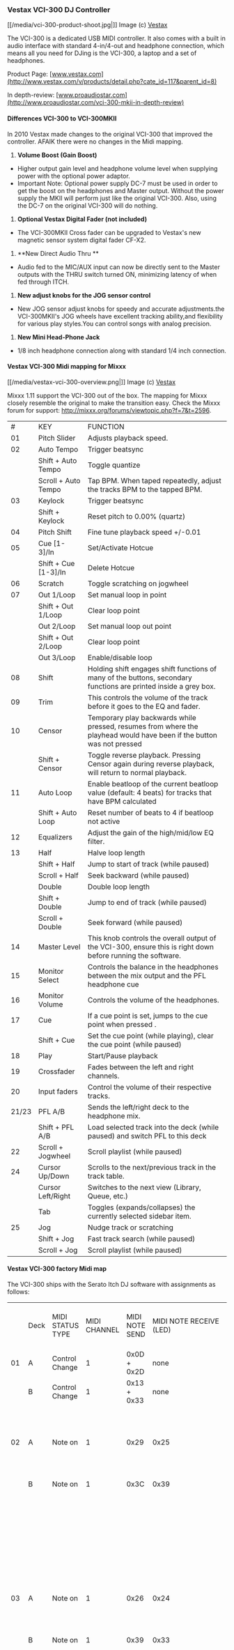 ### Vestax VCI-300 DJ Controller

[[/media/vci-300-product-shoot.jpg|]] Image (c)
[Vestax](http://www.vestax.com)

The VCI-300 is a dedicated USB MIDI controller. It also comes with a
built in audio interface with standard 4-in/4-out and headphone
connection, which means all you need for DJing is the VCI-300, a laptop
and a set of headphones.

Product Page:
[www.vestax.com](http://www.vestax.com/v/products/detail.php?cate_id=117&parent_id=8)

In depth-review:
[www.proaudiostar.com](http://www.proaudiostar.com/vci-300-mkii-in-depth-review)

#### Differences VCI-300 to VCI-300MKII

In 2010 Vestax made changes to the original VCI-300 that improved the
controller. AFAIK there were <span class="underline">no</span> changes
in the Midi mapping.

1.  **Volume Boost (Gain Boost)**

<!-- end list -->

  - Higher output gain level and headphone volume level when supplying
    power with the optional power adaptor.
  - <span class="underline">Important Note:</span> Optional power supply
    DC-7 must be used in order to get the boost on the headphones and
    Master output. Without the power supply the MKII will perform just
    like the original VCI-300. Also, using the DC-7 on the original
    VCI-300 will do nothing.

<!-- end list -->

1.  **Optional Vestax Digital Fader (not included)**

<!-- end list -->

  - The VCI-300MKII Cross fader can be upgraded to Vestax's new magnetic
    sensor system digital fader CF-X2.

<!-- end list -->

1.  \*\*New Direct Audio Thru \*\*

<!-- end list -->

  - Audio fed to the MIC/AUX input can now be directly sent to the
    Master outputs with the THRU switch turned ON, minimizing latency of
    when fed through ITCH.

<!-- end list -->

1.  **New adjust knobs for the JOG sensor control**

<!-- end list -->

  - New JOG sensor adjust knobs for speedy and accurate adjustments.the
    VCI-300MKII's JOG wheels have excellent tracking ability,and
    flexibility for various play styles.You can control songs with
    analog precision.

<!-- end list -->

1.  **New Mini Head-Phone Jack**

<!-- end list -->

  - 1/8 inch headphone connection along with standard 1/4 inch
    connection.

#### Vestax VCI-300 Midi mapping for Mixxx

[[/media/vestax-vci-300-overview.png|]] Image (c)
[Vestax](http://www.vestax.com)

Mixxx 1.11 support the VCI-300 out of the box. The mapping for Mixxx
closely resemble the original to make the transition easy. Check the
Mixxx forum for support:
<http://mixxx.org/forums/viewtopic.php?f=7&t=2596>.

|       |                        |                                                                                                                       |
| ----- | ---------------------- | --------------------------------------------------------------------------------------------------------------------- |
| \#    | KEY                    | FUNCTION                                                                                                              |
| 01    | Pitch Slider           | Adjusts playback speed.                                                                                               |
| 02    | Auto Tempo             | Trigger beatsync                                                                                                      |
|       | Shift + Auto Tempo     | Toggle quantize                                                                                                       |
|       | Scroll + Auto Tempo    | Tap BPM. When taped repeatedly, adjust the tracks BPM to the tapped BPM.                                              |
| 03    | Keylock                | Trigger beatsync                                                                                                      |
|       | Shift + Keylock        | Reset pitch to 0.00% (quartz)                                                                                         |
| 04    | Pitch Shift            | Fine tune playback speed +/-0.01                                                                                      |
| 05    | Cue \[1-3\]/In         | Set/Activate Hotcue                                                                                                   |
|       | Shift + Cue \[1-3\]/In | Delete Hotcue                                                                                                         |
| 06    | Scratch                | Toggle scratching on jogwheel                                                                                         |
| 07    | Out 1/Loop             | Set manual loop in point                                                                                              |
|       | Shift + Out 1/Loop     | Clear loop point                                                                                                      |
|       | Out 2/Loop             | Set manual loop out point                                                                                             |
|       | Shift + Out 2/Loop     | Clear loop point                                                                                                      |
|       | Out 3/Loop             | Enable/disable loop                                                                                                   |
| 08    | Shift                  | Holding shift engages shift functions of many of the buttons, secondary functions are printed inside a grey box.      |
| 09    | Trim                   | This controls the volume of the track before it goes to the EQ and fader.                                             |
| 10    | Censor                 | Temporary play backwards while pressed, resumes from where the playhead would have been if the button was not pressed |
|       | Shift + Censor         | Toggle reverse playback. Pressing Censor again during reverse playback, will return to normal playback.               |
| 11    | Auto Loop              | Enable beatloop of the current beatloop value (default: 4 beats) for tracks that have BPM calculated                  |
|       | Shift + Auto Loop      | Reset number of beats to 4 if beatloop not active                                                                     |
| 12    | Equalizers             | Adjust the gain of the high/mid/low EQ filter.                                                                        |
| 13    | Half                   | Halve loop length                                                                                                     |
|       | Shift + Half           | Jump to start of track (while paused)                                                                                 |
|       | Scroll + Half          | Seek backward (while paused)                                                                                          |
|       | Double                 | Double loop length                                                                                                    |
|       | Shift + Double         | Jump to end of track (while paused)                                                                                   |
|       | Scroll + Double        | Seek forward (while paused)                                                                                           |
| 14    | Master Level           | This knob controls the overall output of the VCI-300, ensure this is right down before running the software.          |
| 15    | Monitor Select         | Controls the balance in the headphones between the mix output and the PFL headphone cue                               |
| 16    | Monitor Volume         | Controls the volume of the headphones.                                                                                |
| 17    | Cue                    | If a cue point is set, jumps to the cue point when pressed .                                                          |
|       | Shift + Cue            | Set the cue point (while playing), clear the cue point (while paused)                                                 |
| 18    | Play                   | Start/Pause playback                                                                                                  |
| 19    | Crossfader             | Fades between the left and right channels.                                                                            |
| 20    | Input faders           | Control the volume of their respective tracks.                                                                        |
| 21/23 | PFL A/B                | Sends the left/right deck to the headphone mix.                                                                       |
|       | Shift + PFL A/B        | Load selected track into the deck (while paused) and switch PFL to this deck                                          |
| 22    | Scroll + Jogwheel      | Scroll playlist (while paused)                                                                                        |
| 24    | Cursor Up/Down         | Scrolls to the next/previous track in the track table.                                                                |
|       | Cursor Left/Right      | Switches to the next view (Library, Queue, etc.)                                                                      |
|       | Tab                    | Toggles (expands/collapses) the currently selected sidebar item.                                                      |
| 25    | Jog                    | Nudge track or scratching                                                                                             |
|       | Shift + Jog            | Fast track search (while paused)                                                                                      |
|       | Scroll + Jog           | Scroll playlist (while paused)                                                                                        |

#### Vestax VCI-300 factory Midi map

The VCI-300 ships with the Serato Itch DJ software with assignments as
follows:

|    |      |                  |              |                |                                       |                                  |                                                                                                                                                                                                                                                            |
| -- | ---- | ---------------- | ------------ | -------------- | ------------------------------------- | -------------------------------- | ---------------------------------------------------------------------------------------------------------------------------------------------------------------------------------------------------------------------------------------------------------- |
|    | Deck | MIDI STATUS TYPE | MIDI CHANNEL | MIDI NOTE SEND | MIDI NOTE RECEIVE (LED)               | KEY                              | FUNCTION ( according to the official Vestax Manual )                                                                                                                                                                                                       |
| 01 | A    | Control Change   | 1            | 0x0D + 0x2D    | none                                  | PITCH SLIDER                     | Adjusts playback speed.                                                                                                                                                                                                                                    |
|    | B    | Control Change   | 1            | 0x13 + 0x33    | none                                  |                                  |                                                                                                                                                                                                                                                            |
| 02 | A    | Note on          | 1            | 0x29           | 0x25                                  | AUTOTEMPO                        | Turns on auto tempo, this automatically matches the speed of the track to the other playing track.                                                                                                                                                         |
|    | B    | Note on          | 1            | 0x3C           | 0x39                                  |                                  |                                                                                                                                                                                                                                                            |
|    |      |                  |              |                |                                       | SHIFT FUNCTION: BEATSYNC         | Automatically aligns the last transient in the track with the closest one in the other playing track.                                                                                                                                                      |
| 03 | A    | Note on          | 1            | 0x26           | 0x24                                  | KEYLOCK                          | Engages Keylock. This keeps the key of a track the same even when you change the tempo.                                                                                                                                                                    |
|    | B    | Note on          | 1            | 0x39           | 0x33                                  |                                  |                                                                                                                                                                                                                                                            |
|    |      |                  |              |                |                                       | SHIFT FUNCTION: QUARTZ LOCK      | Resets the pitch of the track to zero regardless of the slider setting.                                                                                                                                                                                    |
| 04 | A    | Note on          | 1            | 0x27           | 0x3B                                  | PITCH SHIFT DOWN ▲               | Offsets the pitch range by 12%, for example when pitch shifted one step up your available speeds become 6% to 18%.Pressing both buttons at once return you to normal pitch range of ± 6%.                                                                  |
|    | A    | Note on          | 1            | 0x28           | 0x3C                                  | PITCH SHIFT UP ▼                 |                                                                                                                                                                                                                                                            |
|    | B    | Note on          | 1            | 0x3A           | 0x3D                                  | PITCH SHIFT DOWN ▲               |                                                                                                                                                                                                                                                            |
|    | B    | Note on          | 1            | 0x3B           | 0x3E                                  | PITCH SHIFT UP ▼                 |                                                                                                                                                                                                                                                            |
| 05 | A    | Note on          | 1            | 0x2A           | RED=0x41 Orange=0x41+0x47 GREEN=0x47  | CUE/IN 1                         | Pressing these buttons will set cue points 1-3, pressing them again will begin playback from the relevant cue point.                                                                                                                                       |
|    | A    | Note on          | 1            | 0x2B           | ORANGE=0x43 LIME=0x43+0x49 GREEN=0x49 | CUE/IN 2                         |                                                                                                                                                                                                                                                            |
|    | A    | Note on          | 1            | 0x2C           | BLUE=0x45 CYAN=0x45+0x4B GREEN=0x4B   | CUE/IN 3                         |                                                                                                                                                                                                                                                            |
|    | A    | Note on          | 1            | 0x2E           | RED=0x42 Orange=0x42+0x48 GREEN=0x48  | OUT 1/LOOP                       |                                                                                                                                                                                                                                                            |
|    | A    | Note on          | 1            | 0x2F           | ORANGE=0x44 LIME=0x44+0x4A GREEN=0x4A | OUT 2/LOOP                       |                                                                                                                                                                                                                                                            |
|    | A    | Note on          | 1            | 0x30           | BLUE=0x46 CYAN=0x46+0x4C GREEN=0x4C   | OUT 3/LOOP                       |                                                                                                                                                                                                                                                            |
|    | B    | Note on          | 1            | 0x3D           | RED=0x4D Orange=0x4D+0x53 GREEN=0x53  | CUE/IN 1                         |                                                                                                                                                                                                                                                            |
|    | B    | Note on          | 1            | 0x3E           | ORANGE=0x4F LIME=0x4F+0x55 GREEN=0x55 | CUE/IN 2                         |                                                                                                                                                                                                                                                            |
|    | B    | Note on          | 1            | 0x3F           | BLUE=0x51 CYAN=0x51+0x57 GREEN=0x57   | CUE/IN 3                         |                                                                                                                                                                                                                                                            |
|    | B    | Note on          | 1            | 0x41           | RED=0x4E Orange=0x4E+0x54 GREEN=0x54  | OUT 1/LOOP                       |                                                                                                                                                                                                                                                            |
|    | B    | Note on          | 1            | 0x42           | ORANGE=0x50 LIME=0x50+0x56 GREEN=0x56 | OUT 2/LOOP                       |                                                                                                                                                                                                                                                            |
|    | B    | Note on          | 1            | 0x43           | BLUE=0x52 CYAN=0x52+0x58 GREEN=0x58   | OUT 3/LOOP                       |                                                                                                                                                                                                                                                            |
|    |      |                  |              |                |                                       | SHIFT FUNCTION: DELETE CUE       | Deletes the current cue point setting.                                                                                                                                                                                                                     |
| 06 | A    | Note on          | 1            | 0x2D           | 0x26                                  | SCRATCH                          | Puts the platter into "Scratch" mode which allows vinyl style playback control.                                                                                                                                                                            |
|    | B    | Note on          | 1            | 0x40           | 0x38                                  |                                  |                                                                                                                                                                                                                                                            |
| 07 | A    | Note on          | 1            |                |                                       | OUT/LOOP                         | When you have a cue point set this will create a loop out point. Playback will loop between the cue point and the outpoint until you press the out button a second time.                                                                                   |
|    |      |                  |              |                |                                       | SHIFT FUNCTION: DELETE OUT POINT | Deletes the current out point setting.                                                                                                                                                                                                                     |
| 08 | A    | Note on          | 1            | 0x31           | 0x27                                  | SHIFT                            | Holding shift engages shift functions of many of the buttons, secondary functions are printed inside a grey box.                                                                                                                                           |
|    | B    | Note on          | 1            | 0x44           | 0x37                                  |                                  |                                                                                                                                                                                                                                                            |
| 09 | A    | Note on          | 1            | 0x0E           | none                                  | TRIM                             | This controls the volume of the track before it goes to the EQ and fader.                                                                                                                                                                                  |
|    | B    | Note on          | 1            | 0x14           | none                                  |                                  |                                                                                                                                                                                                                                                            |
| 10 | A    | Note on          | 1            | 0x32           | 0x28                                  | CENSOR                           | Pressing censor reverses playback temporarily, when released playback resumes from where the playhead would have been if censor was not pressed. It is used to "censor" out portions of a song.                                                            |
|    | B    | Note on          | 1            | 0x45           | 0x34                                  |                                  |                                                                                                                                                                                                                                                            |
|    |      |                  |              |                |                                       | SHIFT FUNCTION: REVERSE          | Toggles playback direction.                                                                                                                                                                                                                                |
| 11 | A    | Note on          | 1            | 0x33           | 0x29                                  | AUTOLOOP                         | Autoloop works for tracks that have BPM calculated and when pressed will create an autoloop of the current autoloop value.                                                                                                                                 |
|    | B    | Note on          | 1            | 0x46           | 0x35                                  |                                  |                                                                                                                                                                                                                                                            |
| 12 | A    | Control Change   | 1            | 0x0F           | none                                  | EQ HIGH                          | Adjust the gain of the high EQ filter.                                                                                                                                                                                                                     |
|    | A    | Control Change   | 1            | 0x10           | none                                  | EQ MID                           | Adjust the gain of the mid EQ filter.                                                                                                                                                                                                                      |
|    | A    | Control Change   | 1            | 0x11           | none                                  | EQ LOW                           | Adjust the gain of the low EQ filter.                                                                                                                                                                                                                      |
|    | B    | Control Change   | 1            | 0x15           | none                                  | EQ HIGH                          |                                                                                                                                                                                                                                                            |
|    | B    | Control Change   | 1            | 0x16           | none                                  | EQ MID                           |                                                                                                                                                                                                                                                            |
|    | B    | Control Change   | 1            | 0x17           | none                                  | EQ LOW                           |                                                                                                                                                                                                                                                            |
| 13 | A    | Note on          | 1            | 0x34           | 0x2A                                  | HALF                             | These buttons set the auto loop length before you turn it on. Once autoloop is on they allow you to half or double the length of the loop.                                                                                                                 |
|    | A    | Note on          | 1            | 0x35           | 0x2B                                  | DOUBLE                           | These buttons set the auto loop length before you turn it on. Once autoloop is on they allow you to half or double the length of the loop.                                                                                                                 |
|    | B    | Note on          | 1            | 0x47           | 0x32                                  | HALF                             |                                                                                                                                                                                                                                                            |
|    | B    | Note on          | 1            | 0x48           | 0x36                                  | DOUBLE                           |                                                                                                                                                                                                                                                            |
|    |      |                  |              |                |                                       | SHIFT FUNCTION: NEXT/PREV        | Skip to the next or previous track in the current selection.                                                                                                                                                                                               |
| 14 |      | none             | none         | none           | none                                  | MASTER LEVEL                     | This knob controls the overall output of the VCI-300, ensure this is right down before running the software.                                                                                                                                               |
| 15 |      | Control Change   | 1            | 0x19           | none                                  | MONITOR SELECT                   | Controls the balance in the headphones between the mix output and the PFL headphone cue                                                                                                                                                                    |
| 16 |      | none             | none         | none           | none                                  | MONITOR VOLUME                   | Controls the volume of the headphones.                                                                                                                                                                                                                     |
| 17 | A    | Note on          | 1            | 0x24           | 0x71                                  | CUE                              | When playback is paused this sets a temp cue point, once the temp cue is set pressing it while playing will jump to the temp cue point.                                                                                                                    |
|    | B    | Note on          | 1            | 0x37           | 0x73                                  |                                  |                                                                                                                                                                                                                                                            |
| 18 | A    | Note on          | 1            | 0x25           | 0x72                                  | PLAY/PAUSE                       | Starts and stops playback.                                                                                                                                                                                                                                 |
|    | B    | Note on          | 1            | 0x38           | 0x74                                  |                                  |                                                                                                                                                                                                                                                            |
| 19 |      | Control Change   | 1            | 0x18           | none                                  | CROSSFADER                       | Fades between the left and right channels.                                                                                                                                                                                                                 |
| 20 | A    | Control Change   | 1            | 0x0C           | none                                  | INPUT FADERS                     | Control the volume of their respective tracks.                                                                                                                                                                                                             |
|    | B    | Control Change   | 1            | 0x12           | none                                  |                                  |                                                                                                                                                                                                                                                            |
| 21 | A    | Note on          | 1            | 0x36           | 0x2D                                  | PFL A                            | Sends the left deck to the headphone mix, pressing with SCROLL loads the current selection to the left deck.                                                                                                                                               |
| 23 | B    | Note on          | 1            | 0x49           | 0x31                                  | PFL B                            | Sends the right deck to the headphone mix, pressing with SCROLL loads the current selection to the right deck.                                                                                                                                             |
| 22 |      | Note on          | 1            | 0x52           | 0x2F                                  | SCROLL                           | Turns on platter scrolling, this allows you to browse the library using the platters.                                                                                                                                                                      |
| 24 |      | Note on          | 1            | 0x4D           | none                                  | NAVIGATION UP                    | This control works like cursor keys for navigating the library.                                                                                                                                                                                            |
|    |      | Note on          | 1            | 0x4E           | none                                  | NAVIGATION DOWN                  |                                                                                                                                                                                                                                                            |
|    |      | Note on          | 1            | 0x4F           | none                                  | NAVIGATION BACK                  |                                                                                                                                                                                                                                                            |
|    |      | Note on          | 1            | 0x50           | none                                  | NAVIGATION FWD                   |                                                                                                                                                                                                                                                            |
|    |      | Note on          | 1            | 0x51           | none                                  | NAVIGATION TAB                   |                                                                                                                                                                                                                                                            |
| 25 | A    | Control Change   | 1            | 0x1C + 0x3C    | 0x75                                  | PLATTER Move                     |                                                                                                                                                                                                                                                            |
|    | B    | Control Change   | 1            | 0x1D + 0x3D    | 0x77                                  | PLATTER Move                     |                                                                                                                                                                                                                                                            |
|    | A    | Note on          | 1            | 0x53           | 0x76                                  | PLATTER TOUCH                    | On startup the platters temporarily NUDGE the playback speed slower or faster.                                                                                                                                                                             |
|    | B    | Note on          | 1            | 0x54           | 0x78                                  | PLATTER TOUCH                    |                                                                                                                                                                                                                                                            |
|    |      |                  |              |                |                                       | SHIFT FUNCTION: FFWD/REWIND      | Skips through the track at high speed.                                                                                                                                                                                                                     |
| 26 |      | Note on          | 1            | 0x4A           | 0x2C                                  | CRATES                           | Switches cursor focus to the crate area.                                                                                                                                                                                                                   |
| 27 |      | Note on          | 1            | 0x4B           | 0x2E                                  | FILES                            | Opens the Import panel where you can browse your filesystem for tracks to load.                                                                                                                                                                            |
| 28 |      | Note on          | 1            | 0x4C           | 0x30                                  | BROWSE                           | Opens the Browse panel where you can filter your selection by Genre, BPM, Artist and Album.                                                                                                                                                                |
| 29 | A    | Note on          | 1            | none           | Red=0x59-0x5B Green=0x5C-0x64         | OUTPUT LEVEL METER               | Output level indication (12 LED\`s per channel, 1-3=red & 4-12=green)                                                                                                                                                                                      |
|    | B    | Note on          | 1            | none           | Red=0x65-0x67 Green=0x70-0x68         | OUTPUT LEVEL METER               |                                                                                                                                                                                                                                                            |
| NN |      | Note on          | 1            | none           | 0x1A                                  | C.F.Curve                        | Adjusts slope of Crossfader. Rotate clockwise to shorten fade time with sharper cut off at either end, and 50/50 mix across width of fader. Rotate anti-clockwise to lengthen fade to gradually mix across fader and 50/50 mix in centre only.             |
| NN |      | Note on          | 1            | none           | 0x1B                                  | L.F.Curve                        | Adjusts slope of Channel Faders. Rotate clockwise to shorten fade time with sharper cut off at bottom and full level most majority of fade length. Rotate anti-clockwise to lengthen fade to gradually increase level up fader and 100% level at top only. |
